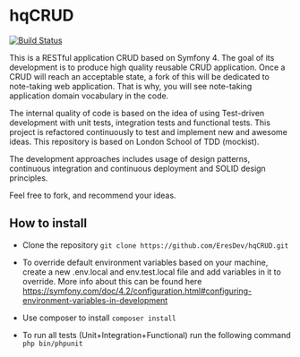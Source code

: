 # hqCRUD

[![Build Status](https://travis-ci.org/EresDev/hqCRUD.svg?branch=master)](https://travis-ci.org/EresDev/hqCRUD)

This is a RESTful application CRUD based on Symfony 4. The goal of its development is to produce high quality reusable CRUD application. Once a CRUD will reach an acceptable state, a fork of this will be dedicated to note-taking web application. That is why, you will see note-taking application domain vocabulary in the code. 

The internal quality of code is based on the idea of using Test-driven development with unit tests, integration tests and functional tests. This project is refactored continuously to test and implement new and awesome ideas. This repository is based on London School of TDD (mockist). 

The development approaches includes usage of design patterns, continuous integration and continuous deployment and SOLID design principles. 

Feel free to fork, and recommend your ideas.  


## How to install
- Clone the repository
`git clone https://github.com/EresDev/hqCRUD.git `

- To override default environment variables based on your machine, create a new .env.local and env.test.local file and add variables in it to override. More info about this can be found here https://symfony.com/doc/4.2/configuration.html#configuring-environment-variables-in-development

- Use composer to install
`composer install `
- To run all tests (Unit+Integration+Functional) run the following command
`php bin/phpunit `

